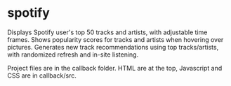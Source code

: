 # spotify
Displays Spotify user's top 50 tracks and artists, with adjustable time frames.
Shows popularity scores for tracks and artists when hovering over pictures.
Generates new track recommendations using top tracks/artists, with randomized refresh and in-site listening.

Project files are in the callback folder.
HTML are at the top, Javascript and CSS are in callback/src.
